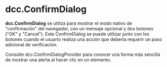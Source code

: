 # dcc.ConfirmDialog

**dcc.ConfirmDialog** se utiliza para mostrar el modo nativo de "confirmación" del navegador, con un mensaje opcional y dos botones ("OK" y "Cancel"). Este ConfirmDialog se puede utilizar junto con los botones cuando el usuario realiza una acción que debería requerir un paso adicional de verificación.

Consulte dcc.ConfirmDialogProvider para conocer una forma más sencilla de mostrar una alerta al hacer clic en un elemento.

